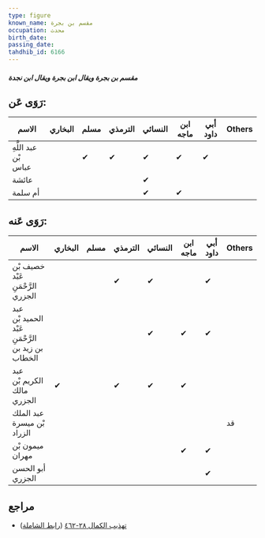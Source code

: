 ```yaml
---
type: figure
known_name: مقسم بن بجرة
occupation: محدث
birth_date:
passing_date:
tahdhib_id: 6166
---
```

##### مقسم بن بجرة ويقال ابن بجرة ويقال ابن نجدة

## رَوَى عَن:
| الاسم                | البخاري | مسلم | الترمذي | النسائي | ابن ماجه | أبي داود | Others |
| -------------------- | ------- | ---- | ------- | ------- | -------- | -------- | ------ |
| عبد اللَّهِ بْن عباس |         | ✔    | ✔       | ✔       | ✔        | ✔        |        |
| عائشة                |         |      |         | ✔       |          |          |        |
| أم سلمة              |         |      |         | ✔       | ✔        |          |        |
## رَوَى عَنه:
| الاسم                                             | البخاري | مسلم | الترمذي | النسائي | ابن ماجه | أبي داود | Others |
| ------------------------------------------------- | ------- | ---- | ------- | ------- | -------- | -------- | ------ |
| خصيف بْن عَبْد الرَّحْمَنِ الجزري                 |         |      | ✔       | ✔       |          | ✔        |        |
| عبد الحميد بْن عَبْد الرَّحْمَنِ بن زيد بن الخطاب |         |      |         | ✔       | ✔        | ✔        |        |
| عبد الكريم بْن مالك الجزري                        | ✔       |      | ✔       | ✔       | ✔        |          |        |
| عبد الملك بْن ميسرة الزراد                        |         |      |         |         |          |          | قد     |
| ميمون بْن مهران                                   |         |      |         |         | ✔        | ✔        |        |
| أبو الحسن الجزري                                  |         |      |         |         |          | ✔        |        |
## مراجع
- [تهذيب الكمال ٢٨-٤٦٢](obsidian://open?vault=Tahdhib-al-Kamal&file=Figures/٦١٦٦-مقسم%20بن%20بجرة%20ويقال%20ابن%20بجرة%20ويقال%20ابن%20نجدة) ([رابط الشاملة](https://shamela.ws/book/3722/15437))